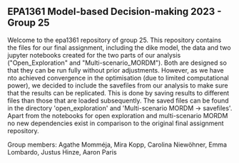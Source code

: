 ## EPA1361 Model-based Decision-making 2023 - Group 25

Welcome to the epa1361 repository of group 25. This repository contains the files for our final assignment, including the dike model, 
the data and two jupyter notebooks created for the two parts of our analysis ("Open_Exploration" and "Multi-scenario_MORDM"). 
Both are designed so that they can be run fully without prior adjustments. However, as we have nto achieved convergence in 
the optimisation (due to limited computational power), we decided to include the savefiles from our analysis to make sure that 
the results can be replicated. This is done by saving results to different files than those that are loaded subsequently. The saved files 
can be found in the directory 'open_exploration' and 'Multi-scenario MORDM -> savefiles'. 
Apart from the notebooks for open exploration and multi-scenario MORDM no new dependencies exist in comparison to the original final assignment repository. 

Group members: Agathe Momméja, Mira Kopp, Carolina Niewöhner, Emma Lombardo, Justus Hinze, Aaron Paris
